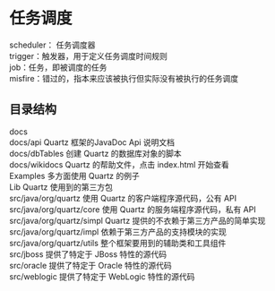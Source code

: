# 任务调度

scheduler： 任务调度器        
trigger：触发器，用于定义任务调度时间规则        
job：任务，即被调度的任务      
misfire：错过的，指本来应该被执行但实际没有被执行的任务调度

## 目录结构

docs        
 docs/api Quartz 框架的JavaDoc Api 说明文档     
 docs/dbTables 创建 Quartz 的数据库对象的脚本       
 docs/wikidocs Quartz 的帮助文件，点击 index.html 开始查看       
Examples 多方面使用 Quartz 的例子       
Lib Quartz 使用到的第三方包         
 src/java/org/quartz 使用 Quartz 的客户端程序源代码，公有 API      
 src/java/org/quartz/core 使用 Quartz 的服务端程序源代码，私有 API         
 src/java/org/quartz/simpl Quartz 提供的不衣赖于第三方产品的简单实现      
 src/java/org/quartz/impl 依赖于第三方产品的支持模块的实现       
 src/java/org/quartz/utils 整个框架要用到的辅助类和工具组件      
 src/jboss 提供了特定于 JBoss 特性的源代码       
 src/oracle 提供了特定于 Oracle 特性的源代码         
 src/weblogic 提供了特定于 WebLogic 特性的源代码      
       
 
